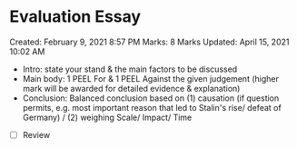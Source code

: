 # Evaluation Essay

Created: February 9, 2021 8:57 PM
Marks: 8 Marks
Updated: April 15, 2021 10:02 AM

- Intro: state your stand & the main factors to be discussed
- Main body: 1 PEEL For & 1 PEEL Against the given judgement (higher mark will be awarded for detailed evidence & explanation)
- Conclusion: Balanced conclusion based on (1) causation (if question permits, e.g. most important reason that led to Stalin's rise/ defeat of Germany) / (2) weighing Scale/ Impact/ Time

- [ ] Review